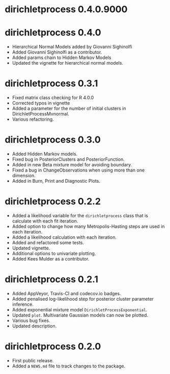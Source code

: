# dirichletprocess 0.4.0.9000

# dirichletprocess 0.4.0

* Hierarchical Normal Models added by Giovanni Sighinolfi
* Added Giovanni Sighinolfi as a contributor. 
* Added params chain to Hidden Markov Models
* Updated the vignette for hierarchical normal models. 

# dirichletprocess 0.3.1

* Fixed matrix class checking for R 4.0.0
* Corrected typos in vignette
* Added a parameter for the number of initial clusters in DirichletProcessMvnormal.
* Various refactoring.


# dirichletprocess 0.3.0

* Added Hidden Markov models.
* Fixed bug in PosteriorClusters and PosteriorFunction.
* Added in new Beta mixture model for avoiding boundary. 
* Fixed a bug in ChangeObservations when using more than one dimension. 
* Added in Burn, Print and Diagnostic Plots.

# dirichletprocess 0.2.2

* Added a likelihood variable for the `dirichletprocess` class that is calculate with each fit iteration. 
* Added option to change how many Metropolis-Hasting steps are used in each iteration. 
* Added a likelihood calculation with each iteration. 
* Added and refactored some tests. 
* Updated vignette.
* Additional options to univariate plotting. 
* Added Kees Mulder as a contributor. 

# dirichletprocess 0.2.1

* Added AppVeyor, Travis-CI and codecov.io badges.
* Added penalised log-likelihood step for posterior cluster parameter inference.
* Added exponential mixture model `DirichletProcessExponential`. 
* Updated `plot`. Multivariate Gaussian models can now be plotted.
* Various bug fixes.
* Updated description.
 

# dirichletprocess 0.2.0

* First public release.
* Added a `NEWS.md` file to track changes to the package.



